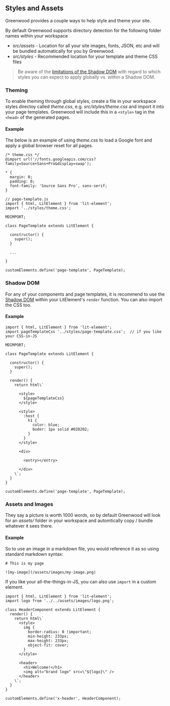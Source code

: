 ## Styles and Assets
Greenwood provides a couple ways to help style and theme your site.

By default Greenwood supports directory detection for the following folder names within your workspace
- _src/assets_ - Location for all your site images, fonts, JSON, etc and will be bundled automatically for you by Greenwood.
- _src/styles_ - Recommended location for your template and theme CSS files

> Be aware of the [limitations of the Shadow DOM](https://css-tricks.com/web-standards-meet-user-land-using-css-in-js-to-style-custom-elements/) with regard to which styles you can expect to apply globally vs. within a Shadow DOM.


### Theming
To enable theming through global styles, create a file in your workspace styles directoy called _theme.css_,  e.g. _src/styles/theme.css_ and import it into your page templates.  Greenwood will include this in a `<style>` tag in the `<head>` of the generated pages.


#### Example
The below is an example of using _theme.css_ to load a Google font and apply a global browser reset for all pages.
```render css
/* theme.css */
@import url('//fonts.googleapis.com/css?family=Source+Sans+Pro&display=swap');

* {
  margin: 0;
  padding: 0;
  font-family: 'Source Sans Pro', sans-serif;
}
```

```render javascript
// page-template.js
import { html, LitElement } from 'lit-element';
import '../styles/theme.css';

MDIMPORT;

class PageTemplate extends LitElement {

  constructor() {
    super();
  }

  ...

}

customElements.define('page-template', PageTemplate);
```

### Shadow DOM
For any of your components and page templates, it is recommend to use the [Shadow DOM](https://developer.mozilla.org/en-US/docs/Web/Web_Components/Using_shadow_DOM) within your LitElement's `render` function.  You can also import the CSS too.

#### Example
```render javascript
import { html, LitElement } from 'lit-element';
import pageTemplateCss '../styles/page-template.css';  // if you like your CSS-in-JS

MDIMPORT;

class PageTemplate extends LitElement {

  constructor() {
    super();
  }

  render() {
    return html\`

      <style>
        ${pageTemplateCss}
      </style>

      <style>
        :host {
          h1 {
            color: blue;
            boder: 1px solid #020202;
          }
        }
      </style>

      <div>

        <entry></entry>

      </div>
    \`;
  }
}

customElements.define('page-template', PageTemplate);
```

### Assets and Images
They say a picture is worth 1000 words, so by default Greenwood will look for an _assets/_ folder in your workspace and automtically copy / bundle whatever it sees there.

#### Example
So to use an image in a markdown file, you would reference it as so using standard markdown syntax:

```render md
# This is my page

![my-image](/assets/images/my-image.png)
```

If you like your all-the-things-in-JS, you can also use `import` in a custom element.
```render javascript
import { html, LitElement } from 'lit-element';
import logo from '../../assets/images/logo.png';

class HeaderComponent extends LitElement {
  render() {
    return html\`
      <style>
        img {
          border-radius: 0 !important;
          min-height: 233px;
          max-height: 233px;
          object-fit: cover;
        }
      </style>

      <header>
        <h1>Welcome!</h1>
        <img alt="brand logo" src=\"${logo}\" />
      </header>
    \`;
  }
}

customElements.define('x-header', HeaderComponent);
```